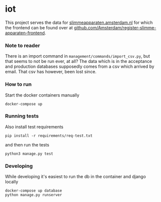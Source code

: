 # iot
This project serves the data for [slimmeapparaten.amsterdam.nl](https://slimmeapparaten.amsterdam.nl/) for which the 
frontend can be found over at [github.com/Amsterdam/register-slimme-apparaten-frontend](https://github.com/Amsterdam/).

### Note to reader
There is an import command in `management/commands/import_csv.py`, but that seems to not be run ever, at all? The data 
which is in the acceptance and production databases supposedly comes from a csv which arrived by email. That csv 
has however, been lost since. 


### How to run

Start the docker containers manually
```
docker-compose up
```

### Running tests

Also install test requirements
    
    pip install -r requirements/req-test.txt

and then run the tests

    python3 manage.py test

### Developing

While developing it's easiest to run the db in the container and django locally

    docker-compose up database
    python manage.py runserver
